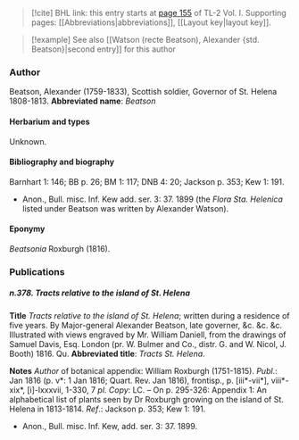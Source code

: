 > [!cite] BHL link: this entry starts at [page 155](https://www.biodiversitylibrary.org/page/33120286) of TL-2 Vol. I.
> Supporting pages: [[Abbreviations|abbreviations]], [[Layout key|layout key]].

> [!example] See also [[Watson (recte Beatson), Alexander {std. Beatson}|second entry]] for this author

### Author

Beatson, Alexander (1759-1833), Scottish soldier, Governor of St. Helena 1808-1813. 
**Abbreviated name**: *Beatson*

#### Herbarium and types

Unknown.

#### Bibliography and biography

Barnhart 1: 146; BB p. 26; BM 1: 117; DNB 4: 20; Jackson p. 353; Kew 1: 191.
- Anon., Bull. misc. Inf. Kew add. ser. 3: 37. 1899 (the *Flora Sta. Helenica* listed under Beatson was written by Alexander Watson).

#### Eponymy

*Beatsonia* Roxburgh (1816).

### Publications

##### n.378. Tracts relative to the island of St. Helena

**Title**
*Tracts relative to the island of St. Helena*; written during a residence of five years. By Major-general Alexander Beatson, late governer, &c. &c. &c. Illustrated with views engraved by Mr. William Daniell, from the drawings of Samuel Davis, Esq. London (pr. W. Bulmer and Co., distr. G. and W. Nicol, J. Booth) 1816. Qu.
**Abbreviated title**: *Tracts St. Helena*.

**Notes**
*Author* of botanical appendix: William Roxburgh (1751-1815).
*Publ*.: Jan 1816 (p. v\*: 1 Jan 1816; Quart. Rev. Jan 1816), frontisp., p. \[iii\*-vii\*\], viii\*-xix\*, \[i\]-lxxxvii, 1-330, 7 *pl. Copy*: LC. – On p. 295-326: Appendix 1: An alphabetical list of plants seen by Dr Roxburgh growing on the island of St. Helena in 1813-1814.
*Ref*.: Jackson p. 353; Kew 1: 191.
- Anon., Bull. misc. Inf. Kew, add. ser. 3: 37. 1899.

